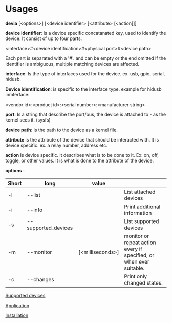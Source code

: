 # Usages

**devia** [\<options>] [\<device identifier> [\<attribute> [\<action]]]

**device identifier**:  Is a device specific concatanated key, used to identify the device. It consist of up to four parts:

\<interface>#\<device identification>#\<physical port>#\<device path>
    
Each part is separated with a '#'. and can be empty or the end omitted
If the identifier is ambiguous, multiple matching devices are affected.

**interface**: Is the type of interfaces used for the device. ex. usb, gpio, serial, hidusb.

**Device identification**: is specific to the interface type. example for hidusb inmterface: 
 
\<vendor id>:\<product id>:\<serial number>:\<manufacturer string>

**port**: Is a string that describe the port/bus, the device is attached to - as the kernel sees it. (sysfs)

**device path**: Is the path to the device as a kernel file.

**attribute**  is the attribute of the device that should be interacted with. It is device specific. ex. a relay number, address etc.

**action**  Is device specific. it describes what is to be done to it. Ex: on, off, toggle, or other values. It is what is done to the attribute of the device.

**options** : 

| Short | long | value |    |
| ----| ------------- |-------------| ----|
|-l | --list | | List attached devices|
|  -i | --info | | Print additional information |
|  -s | --supported_devices | | List supported devices|
|  -m | --monitor | [\<milliseconds>] | monitor or repeat action every <milliseconds> if specified, or when ever suitable. |
|  -c | --changes | | Print only changed states.|



    
[Supported devices](supported_devices.md)
    
[Application](application.md)
    
[Installation](install.md)


 




